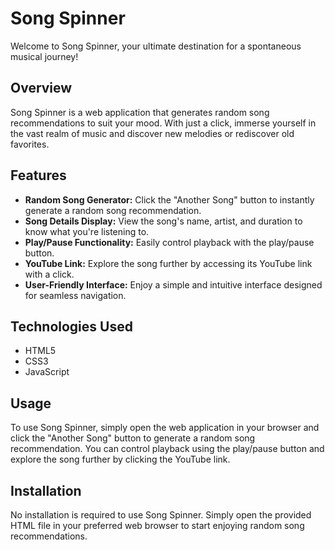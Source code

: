 # Song Spinner
Welcome to Song Spinner, your ultimate destination for a spontaneous musical journey! 
## Overview
Song Spinner is a web application that generates random song recommendations to suit your mood. With just a click, immerse yourself in the vast realm of music and discover new melodies or rediscover old favorites.
## Features
- **Random Song Generator:** Click the "Another Song" button to instantly generate a random song recommendation.
- **Song Details Display:** View the song's name, artist, and duration to know what you're listening to.
- **Play/Pause Functionality:** Easily control playback with the play/pause button.
- **YouTube Link:** Explore the song further by accessing its YouTube link with a click.
- **User-Friendly Interface:** Enjoy a simple and intuitive interface designed for seamless navigation.
## Technologies Used
- HTML5
- CSS3
- JavaScript
## Usage
To use Song Spinner, simply open the web application in your browser and click the "Another Song" button to generate a random song recommendation. You can control playback using the play/pause button and explore the song further by clicking the YouTube link.
## Installation
No installation is required to use Song Spinner. Simply open the provided HTML file in your preferred web browser to start enjoying random song recommendations.
